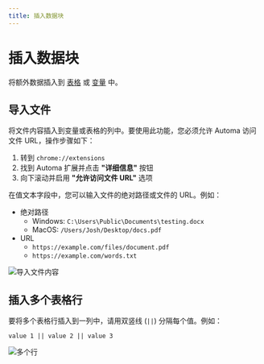 ```yaml
---
title: 插入数据块
---
```


# 插入数据块

将额外数据插入到 [表格](../workflow/table.md) 或 [变量](../workflow/variables.md) 中。

## 导入文件
将文件内容插入到变量或表格的列中。要使用此功能，您必须允许 Automa 访问文件 URL，操作步骤如下：

1. 转到 `chrome://extensions`
2. 找到 Automa 扩展并点击 **"详细信息"** 按钮
3. 向下滚动并启用 **"允许访问文件 URL"** 选项

在值文本字段中，您可以输入文件的绝对路径或文件的 URL。例如：

- 绝对路径
	- Windows: `C:\Users\Public\Documents\testing.docx`
	- MacOS: `/Users/Josh/Desktop/docs.pdf`
- URL
	- `https://example.com/files/document.pdf`
	- `https://example.com/words.txt`

![导入文件内容](https://s3.ap-southeast-1.amazonaws.com/automa-pub/i/2024/12/03/mn1j8-au.png)

## 插入多个表格行
要将多个表格行插入到一列中，请用双竖线 (`||`) 分隔每个值。例如：

```
value 1 || value 2 || value 3
```
![多个行](https://s3.ap-southeast-1.amazonaws.com/automa-pub/i/2024/12/03/mpoez-84.png)
